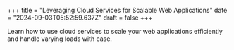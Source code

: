 +++
title = "Leveraging Cloud Services for Scalable Web Applications"
date = "2024-09-03T05:52:59.637Z"
draft = false
+++

  Learn how to use cloud services to scale your web applications efficiently and handle varying loads with ease.
        